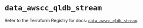 # `data_awscc_qldb_stream`

Refer to the Terraform Registry for docs: [`data_awscc_qldb_stream`](https://registry.terraform.io/providers/hashicorp/awscc/0.70.0/docs/data-sources/qldb_stream).
